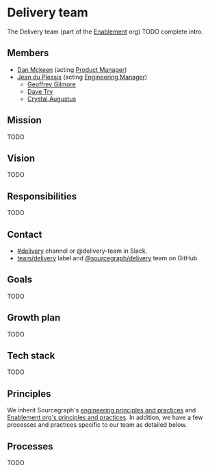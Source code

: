 # Delivery team

The Delivery team (part of the [Enablement](../index.md) org) TODO complete intro.

## Members

<!-- Due to the markdown renderer that we use, the indentation here is sensitive. If you want to change the indentation, check that it renders correctly locally with `make serve` -->
- [Dan Mckeen](../../../company/team/index.md#dan-mckeen-he-him) (acting [Product Manager](../../../product/roles/index.md#product-manager))
- [Jean du Plessis](../../../company/team/index.md#jean-du-plessis-he-him) (acting [Engineering Manager](../../roles.md#engineering-manager))
    - [Geoffrey Gilmore](../../../company/team/index.md#geoffrey-gilmore)
    - [Dave Try](../../../company/team/index.md#dave-try)
    - [Crystal Augustus](../../../company/team/index.md#crystal-augustus)

## Mission

TODO

## Vision

TODO

## Responsibilities

TODO

## Contact

- [#delivery](https://sourcegraph.slack.com/archives/C01N83PS4TU) channel or @delivery-team in Slack.
- [team/delivery](https://github.com/sourcegraph/sourcegraph/labels/team%2Fdelivery) label and [@sourcegraph/delivery](https://github.com/orgs/sourcegraph/teams/delivery) team on GitHub.

## Goals

TODO

## Growth plan

TODO

## Tech stack

TODO

## Principles

We inherit Sourcegraph's [engineering principles and practices](https://about.sourcegraph.com/handbook/engineering/principles-and-practices) and [Enablement org's principles and practices](https://about.sourcegraph.com/handbook/engineering/developer-insights#principles-and-practices). In addition, we have a few processes and practices specific to our team as detailed below.

## Processes

TODO
